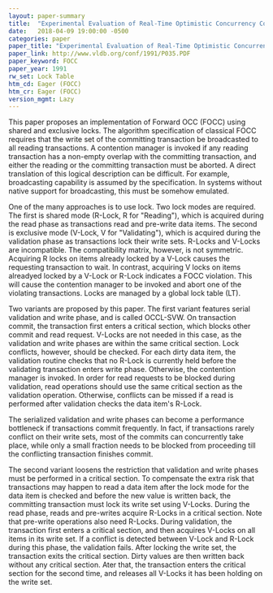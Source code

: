 ```yaml
---
layout: paper-summary
title:  "Experimental Evaluation of Real-Time Optimistic Concurrency Control Schemes"
date:   2018-04-09 19:00:00 -0500
categories: paper
paper_title: "Experimental Evaluation of Real-Time Optimistic Concurrency Control Schemes"
paper_link: http://www.vldb.org/conf/1991/P035.PDF
paper_keyword: FOCC
paper_year: 1991
rw_set: Lock Table
htm_cd: Eager (FOCC)
htm_cr: Eager (FOCC)
version_mgmt: Lazy
---
```


This paper proposes an implementation of Forward OCC (FOCC) using shared and exclusive locks.
The algorithm specification of classical FOCC requires that the write set of the committing
transaction be broadcasted to all reading transactions. A contention manager is 
invoked if any reading transaction has a non-empty overlap with the committing transaction,
and either the reading or the committing transaction must be aborted. A direct translation
of this logical description can be difficult. For example, broadcasting capability is assumed 
by the specification. In systems without native support for broadcasting, this must
be somehow emulated.

One of the many approaches is to use lock. Two lock modes are required. The first is shared mode 
(R-Lock, R for "Reading"), which is acquired during the read phase as transactions read and pre-write data items.
The second is exclusive mode (V-Lock, V for "Validating"), which is acquired during the validation phase
as transactions lock their write sets. R-Locks and V-Locks are incompatible. The compatibility
matrix, however, is not symmetric. Acquiring R locks on items already locked by a V-Lock causes the requesting
transaction to wait. In contrast, acquiring V locks on items alreadyed locked by a V-Lock or R-Lock indicates
a FOCC violation. This will cause the contention manager to be invoked and abort one of the violating transactions.
Locks are managed by a global lock table (LT).

Two variants are proposed by this paper. The first variant features serial validation and write phase, and is called
OCCL-SVW. On transaction commit, the transaction first enters a critical section, which blocks other commit
and read request. V-Locks are not needed in this case, as the validation and write phases are within the same
critical section. Lock conflicts, however, should be checked. For each dirty data item,
the validation routine checks that no R-Lock is currently held before the validating transaction enters write phase. 
Otherwise, the contention manager is invoked. In order for read requests to be blocked during validation, read
operations should use the same critical section as the validation operation. Otherwise, conflicts can be missed if
a read is performed after validation checks the data item's R-Lock.

The serialized validation and write phases can become a performance bottleneck if transactions commit frequently.
In fact, if transactions rarely conflict on their write sets, most of the commits can concurrently take place, while
only a small fraction needs to be blocked from proceeding till the conflicting transaction finishes commit.

The second variant loosens the restriction that validation and write phases must be performed in a critical section.
To compensate the extra risk that transactions may happen to read a data item after the lock mode for the data item
is checked and before the new value is written back, the committing transaction must lock its write set using V-Locks.
During the read phase, reads and pre-writes acquire R-Locks in a critical section. Note that pre-write operations 
also need R-Locks. During validation, the transaction first enters a critical section, and then acquires V-Locks
on all items in its write set. If a conflict is detected between V-Lock and R-Lock during this phase, the 
validation fails. After locking the write set, the transaction exits the critical section. Dirty values are then
written back without any critical section. Ater that, the transaction enters the critical section for the second time,
and releases all V-Locks it has been holding on the write set.